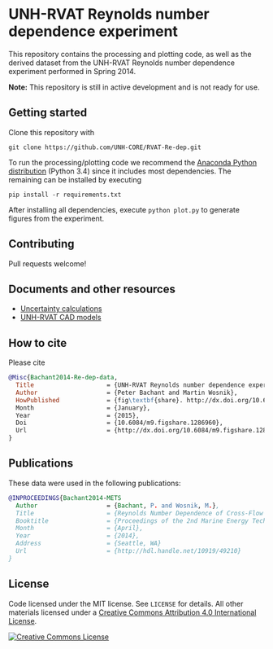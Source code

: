 # UNH-RVAT Reynolds number dependence experiment

This repository contains the processing and plotting code, as well as the
derived dataset from the UNH-RVAT Reynolds number dependence experiment
performed in Spring 2014.

**Note:** This repository is still in active development and is not ready
for use.

Getting started
---------------

Clone this repository with

    git clone https://github.com/UNH-CORE/RVAT-Re-dep.git

To run the processing/plotting code we recommend the
[Anaconda Python distribution](https://store.continuum.io/cshop/anaconda/)
(Python 3.4) since it includes most dependencies. The remaining
can be installed by executing

    pip install -r requirements.txt

After installing all dependencies, execute `python plot.py` to generate
figures from the experiment.

Contributing
------------

Pull requests welcome!

Documents and other resources
-----------------------------

  * [Uncertainty calculations](http://nbviewer.ipython.org/github/UNH-CORE/RVAT-Re-dep/blob/master/Documents/IPython%20notebooks/uncertainty.ipynb)
  * [UNH-RVAT CAD models](http://figshare.com/articles/UNH_RVAT_CAD_models/1062009)

## How to cite
Please cite

```bibtex
@Misc{Bachant2014-Re-dep-data,
  Title                    = {UNH-RVAT Reynolds number dependence experiment: Reduced dataset and processing code},
  Author                   = {Peter Bachant and Martin Wosnik},
  HowPublished             = {fig\textbf{share}. http://dx.doi.org/10.6084/m9.figshare.1286960,
  Month                    = {January},
  Year                     = {2015},
  Doi                      = {10.6084/m9.figshare.1286960},
  Url                      = {http://dx.doi.org/10.6084/m9.figshare.1286960}
}
```

Publications
------------
These data were used in the following publications:

```bibtex
@INPROCEEDINGS{Bachant2014-METS
  Author                   = {Bachant, P. and Wosnik, M.},
  Title                    = {Reynolds Number Dependence of Cross-Flow Turbine Performance and Near-Wake Characteristics},
  Booktitle                = {Proceedings of the 2nd Marine Energy Technology Symposium METS2014},
  Month                    = {April},
  Year                     = {2014},
  Address                  = {Seattle, WA}
  Url                      = {http://hdl.handle.net/10919/49210}
}
```

License
-------

Code licensed under the MIT license. See `LICENSE` for details.
All other materials licensed under a <a rel="license" href="http://creativecommons.org/licenses/by/4.0/">
Creative Commons Attribution 4.0 International License</a>.

<a rel="license" href="http://creativecommons.org/licenses/by/4.0/">
<img alt="Creative Commons License" style="border-width:0" src="http://i.creativecommons.org/l/by/4.0/88x31.png" />
</a>
